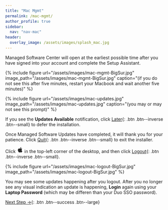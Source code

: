 ```yaml
---
title: "Mac Mgmt"
permalink: /mac-mgmt/
author_profile: true
sidebar:
  nav: "nav-mac"
header:
  overlay_image: /assets/images/splash_mac.jpg
---
```


Managed Software Center will open at the earliest possible time after you have signed into your account and complete the Setup Assistant.

{% include figure url="/assets/images/mac-mgmt-BigSur.jpg" image_path="/assets/images/mac-mgmt-BigSur.jpg" caption="(if you do not see this after five minutes, restart your Macbook and wait another five minutes)" %}

<a name="updates"></a>
{% include figure url="/assets/images/mac-updates.jpg" image_path="/assets/images/mac-updates.jpg" caption="(you may or may not see this prompt)" %}

If you see the __Updates Available__ notification, click [Later](#installer){: .btn .btn--inverse .btn--small} to defer the installation.

<a name="installer"></a>
Once Managed Software Updates have completed, it will thank you for your patience. Click [Quit](#logout){: .btn .btn--inverse .btn--small} to exit the installer.

Click <img src='/assets/images/apple.png' width='20' height='20'> in the top-left corner of the desktop, and then click [Logout](#login){: .btn .btn--inverse .btn--small}.

<a name="logout"></a>
{% include figure url="/assets/images/mac-logout-BigSur.jpg" image_path="/assets/images/mac-logout-BigSur.jpg"  %}

<a name="login"></a>
You may see some updates happening after you logout. After you no longer see any visual indication an update is happening, __Login__ again using your __Laptop Password__ (which may be differen than your Duo SSO password).


[Next Step &rarr;](/mac-chrome){: .btn .btn--success .btn--large}
